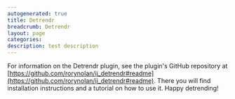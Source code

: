 ```yaml
---
autogenerated: true
title: Detrendr
breadcrumb: Detrendr
layout: page
categories: 
description: test description
---
```


For information on the Detrendr plugin, see the plugin's GitHub repository at [https://github.com/rorynolan/ij_detrendr#readme](https://github.com/rorynolan/ij_detrendr#readme). There you will find installation instructions and a tutorial on how to use it. Happy detrending!
